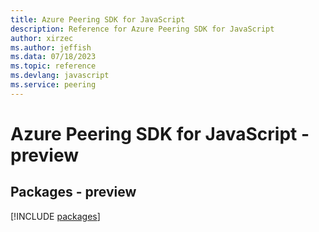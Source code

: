 ```yaml
---
title: Azure Peering SDK for JavaScript
description: Reference for Azure Peering SDK for JavaScript
author: xirzec
ms.author: jeffish
ms.data: 07/18/2023
ms.topic: reference
ms.devlang: javascript
ms.service: peering
---
```

# Azure Peering SDK for JavaScript - preview
## Packages - preview
[!INCLUDE [packages](peering-index.md)]